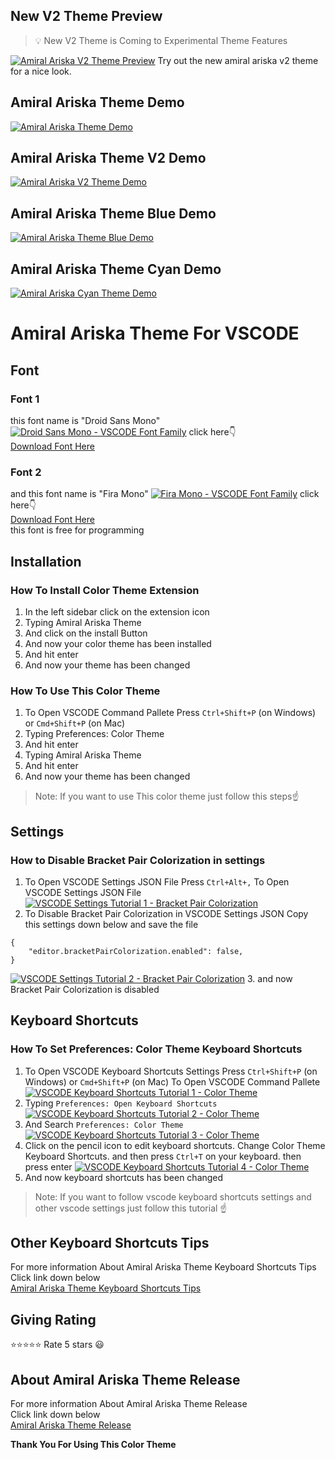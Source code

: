 ## New V2 Theme Preview
> 💡 New V2 Theme is Coming to Experimental Theme Features

[![Amiral Ariska V2 Theme Preview](https://xp.io/storage/24Rpr929.jpg)](https://raw.githubusercontent.com/amiralariska/amiral-ariska-vscode-theme/amiral-ariska-theme/images/preview-v2-themes/amiral-ariska-v2-themes.jpg)
Try out the new amiral ariska v2 theme for a nice look.
## Amiral Ariska Theme Demo
[![Amiral Ariska Theme Demo](https://xp.io/storage/1I7LQqUT.gif)](https://raw.githubusercontent.com/amiralariska/amiral-ariska-vscode-theme/amiral-ariska-theme/images/amiral-ariska-theme-blue-cyan/amiral-ariska-theme-blue-cyan-demo.gif)
## Amiral Ariska Theme V2 Demo
[![Amiral Ariska V2 Theme Demo](https://xp.io/storage/1I7P9J0j.gif)](https://raw.githubusercontent.com/amiralariska/amiral-ariska-vscode-theme/amiral-ariska-theme/images/amiral-ariska-theme-v2/amiral-ariska-theme-v2-demo.gif)
## Amiral Ariska Theme Blue Demo
[![Amiral Ariska Theme Blue Demo](https://xp.io/storage/1I7Sr9uy.gif)](https://raw.githubusercontent.com/amiralariska/amiral-ariska-vscode-theme/amiral-ariska-theme/images/amiral-ariska-theme-blue/amiral-ariska-theme-blue-demo.gif)
## Amiral Ariska Theme Cyan Demo
[![Amiral Ariska Cyan Theme Demo](https://xp.io/storage/1I7WSQ2Q.gif)](https://raw.githubusercontent.com/amiralariska/amiral-ariska-vscode-theme/amiral-ariska-theme/images/amiral-ariska-theme-cyan/amiral-ariska-theme-demo.gif)
# Amiral Ariska Theme For VSCODE
## Font
### Font 1
this font name is "Droid Sans Mono"
[![Droid Sans Mono - VSCODE Font Family](https://xp.io/storage/zBdUWNf.jpg)](https://www.1001fonts.com/droid-sans-mono-font.html)
click here👇<br>
[Download Font Here](https://www.1001fonts.com/download/droid-sans-mono.zip)
### Font 2
and this font name is "Fira Mono"
[![Fira Mono - VSCODE Font Family](https://xp.io/storage/zB8NBGM.jpg)](https://fonts.google.com/specimen/Fira+Mono?query=Fira+Mono)
click here👇<br>
[Download Font Here](https://fonts.google.com/download?family=Fira%20Mono)<br>
this font is free for programming

## Installation
### How To Install Color Theme Extension
1. In the left sidebar click on the extension icon
2. Typing Amiral Ariska Theme
3. And click on the install Button
4. And now your color theme has been installed
5. And hit enter
6. And now your theme has been changed

### How To Use This Color Theme
1. To Open VSCODE Command Pallete Press `Ctrl+Shift+P` (on Windows) or `Cmd+Shift+P` (on Mac)
2. Typing Preferences: Color Theme
3. And hit enter
4. Typing Amiral Ariska Theme
5. And hit enter
6. And now your theme has been changed
> Note: If you want to use This color theme just follow this steps☝

## Settings
### How to Disable Bracket Pair Colorization in settings
1. To Open VSCODE Settings JSON File Press `Ctrl+Alt+,` To Open VSCODE Settings JSON File
[![VSCODE Settings Tutorial 1 - Bracket Pair Colorization](https://xp.io/storage/EzOJI4y.gif)](https://xp.io/storage/EzOJI4y.gif)
2. To Disable Bracket Pair Colorization in VSCODE Settings JSON Copy this settings down below and save the file
```jsonc
{
    "editor.bracketPairColorization.enabled": false,
}
```
[![VSCODE Settings Tutorial 2 - Bracket Pair Colorization](https://xp.io/storage/EzUsvYT.gif)](https://xp.io/storage/EzUsvYT.gif)
3. and now Bracket Pair Colorization is disabled

## Keyboard Shortcuts
### How To Set Preferences: Color Theme Keyboard Shortcuts
1. To Open VSCODE Keyboard Shortcuts Settings Press `Ctrl+Shift+P` (on Windows) or `Cmd+Shift+P` (on Mac) To Open VSCODE Command Pallete
[![VSCODE Keyboard Shortcuts Tutorial 1 - Color Theme](https://xp.io/storage/FZkeypp.gif)](https://xp.io/storage/FZkeypp.gif)
2. Typing `Preferences: Open Keyboard Shortcuts`
[![VSCODE Keyboard Shortcuts Tutorial 2 - Color Theme](https://xp.io/storage/FZrx1kz.gif)](https://xp.io/storage/FZrx1kz.gif)
3. And Search `Preferences: Color Theme`
[![VSCODE Keyboard Shortcuts Tutorial 3 - Color Theme](https://xp.io/storage/FZxQle9.gif)](https://xp.io/storage/FZxQle9.gif)
4. Click on the pencil icon to edit keyboard shortcuts. Change Color Theme Keyboard Shortcuts. and then press `Ctrl+T` on your keyboard. then press enter
[![VSCODE Keyboard Shortcuts Tutorial 4 - Color Theme](https://xp.io/storage/FZCveXy.gif)](https://xp.io/storage/FZCveXy.gif)
5. And now keyboard shortcuts has been changed
> Note: If you want to follow vscode keyboard shortcuts settings and other vscode settings just follow this tutorial ☝
## Other Keyboard Shortcuts Tips
For more information About Amiral Ariska Theme Keyboard Shortcuts Tips<br>
Click link down below<br>
[Amiral Ariska Theme Keyboard Shortcuts Tips](https://github.com/amiralariska/amiral-ariska-vscode-theme-release/blob/amiral-ariska-theme-release/amiral-ariska-theme-keyboard-shortcuts-tips.md)

## Giving Rating
⭐⭐⭐⭐⭐ Rate 5 stars 😃

## About Amiral Ariska Theme Release
For more information About Amiral Ariska Theme Release<br>
Click link down below<br>
[Amiral Ariska Theme Release](https://github.com/amiralariska/amiral-ariska-vscode-theme-release)

**Thank You For Using This Color Theme**